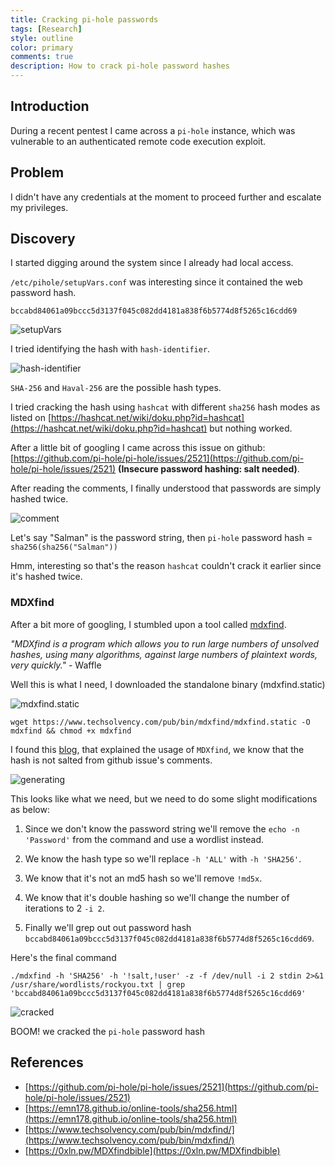 ```yaml
---
title: Cracking pi-hole passwords
tags: [Research]
style: outline
color: primary
comments: true
description: How to crack pi-hole password hashes
---
```


## Introduction

During a recent pentest I came across a `pi-hole` instance, which was vulnerable to an authenticated remote code execution exploit.

## Problem

I didn't have any credentials at the moment to proceed further and escalate my privileges.

## Discovery

I started digging around the system since I already had local access.

`/etc/pihole/setupVars.conf` was interesting since it contained the web password hash.

`bccabd84061a09bccc5d3137f045c082dd4181a838f6b5774d8f5265c16cdd69`

![setupVars](https://i.imgur.com/ocoZrYc.png)

I tried identifying the hash with `hash-identifier`.

![hash-identifier](https://i.imgur.com/svOm7Ik.png)

`SHA-256` and `Haval-256` are the possible hash types.

I tried cracking the hash using `hashcat` with different `sha256` hash modes as listed on [https://hashcat.net/wiki/doku.php?id=hashcat](https://hashcat.net/wiki/doku.php?id=hashcat) but nothing worked.

After a little bit of googling I came across this issue on github: [https://github.com/pi-hole/pi-hole/issues/2521](https://github.com/pi-hole/pi-hole/issues/2521) **(Insecure password hashing: salt needed)**.

After reading the comments, I finally understood that passwords are simply hashed twice.

![comment](https://i.imgur.com/lvLMhjA.png)

Let's say "Salman" is the password string, then `pi-hole` password hash = `sha256(sha256("Salman"))`

Hmm, interesting so that's the reason `hashcat` couldn't crack it earlier since it's hashed twice.

### MDXfind

After a bit more of googling, I stumbled upon a tool called [mdxfind](https://www.techsolvency.com/pub/bin/mdxfind/).

*"MDXfind is a program which allows you to run large numbers of unsolved hashes, using many algorithms, against large numbers of plaintext words, very quickly."* - Waffle 

Well this is what I need, I downloaded the standalone binary (mdxfind.static)

![mdxfind.static](https://i.imgur.com/z33rZII.png)

`wget https://www.techsolvency.com/pub/bin/mdxfind/mdxfind.static -O mdxfind && chmod +x mdxfind`

I found this [blog](https://0xln.pw/MDXfindbible), that explained the usage of `MDXfind`, we know that the hash is not salted from github issue's comments.

![generating](https://i.imgur.com/oSbjNJj.png)

This looks like what we need, but we need to do some slight modifications as below:

1. Since we don't know the password string we'll remove the `echo -n 'Password'` from the command and use a wordlist instead. 

2. We know the hash type so we'll replace `-h 'ALL'` with `-h 'SHA256'`.
3. We know that it's not an md5 hash so we'll remove `!md5x`.
4. We know that it's double hashing so we'll change the number of iterations to 2 `-i 2`.
5. Finally we'll grep out out password hash `bccabd84061a09bccc5d3137f045c082dd4181a838f6b5774d8f5265c16cdd69`.

Here's the final command

`./mdxfind -h 'SHA256' -h '!salt,!user' -z -f /dev/null -i 2 stdin 2>&1 /usr/share/wordlists/rockyou.txt | grep 'bccabd84061a09bccc5d3137f045c082dd4181a838f6b5774d8f5265c16cdd69'`

![cracked](https://i.imgur.com/LbZlSGi.png)

BOOM! we cracked the `pi-hole` password hash 

## References

- [https://github.com/pi-hole/pi-hole/issues/2521](https://github.com/pi-hole/pi-hole/issues/2521)
- [https://emn178.github.io/online-tools/sha256.html](https://emn178.github.io/online-tools/sha256.html)
- [https://www.techsolvency.com/pub/bin/mdxfind/](https://www.techsolvency.com/pub/bin/mdxfind/)
- [https://0xln.pw/MDXfindbible](https://0xln.pw/MDXfindbible)
